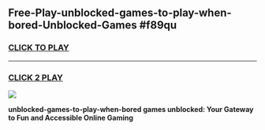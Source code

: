 
## Free-Play-unblocked-games-to-play-when-bored-Unblocked-Games #f89qu
<h3>
<a href="https://news.freeplayer.one?title=unblocked-games-to-play-when-bored&ref=8M">CLICK TO PLAY</a></h3>
<hr>

<h3>
<a href="https://news.freeplayer.one?title=unblocked-games-to-play-when-bored&ref=8M">CLICK 2 PLAY</a>
  
</h3>

<a href="https://news.freeplayer.one?title=unblocked-games-to-play-when-bored&ref=8M"><img src="https://clearcache.store/games.png"></a>


**unblocked-games-to-play-when-bored games unblocked: Your Gateway to Fun and Accessible Online Gaming**
